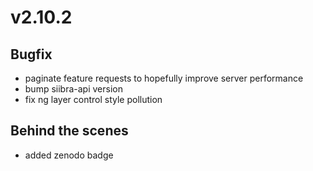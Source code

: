 # v2.10.2

## Bugfix

- paginate feature requests to hopefully improve server performance
- bump siibra-api version
- fix ng layer control style pollution

## Behind the scenes

- added zenodo badge
